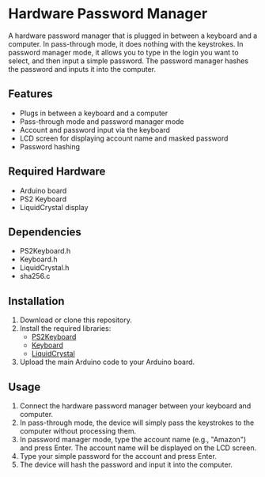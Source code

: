 # Hardware Password Manager

A hardware password manager that is plugged in between a keyboard and a computer. In pass-through mode, it does nothing with the keystrokes. In password manager mode, it allows you to type in the login you want to select, and then input a simple password. The password manager hashes the password and inputs it into the computer.

## Features

- Plugs in between a keyboard and a computer
- Pass-through mode and password manager mode
- Account and password input via the keyboard
- LCD screen for displaying account name and masked password
- Password hashing

## Required Hardware

- Arduino board
- PS2 Keyboard
- LiquidCrystal display

## Dependencies

- PS2Keyboard.h
- Keyboard.h
- LiquidCrystal.h
- sha256.c

## Installation

1. Download or clone this repository.
2. Install the required libraries:
   - [PS2Keyboard](https://github.com/PaulStoffregen/PS2Keyboard)
   - [Keyboard](https://github.com/arduino-libraries/Keyboard)
   - [LiquidCrystal](https://github.com/arduino-libraries/LiquidCrystal)
3. Upload the main Arduino code to your Arduino board.

## Usage

1. Connect the hardware password manager between your keyboard and computer.
2. In pass-through mode, the device will simply pass the keystrokes to the computer without processing them.
3. In password manager mode, type the account name (e.g., "Amazon") and press Enter. The account name will be displayed on the LCD screen.
4. Type your simple password for the account and press Enter.
5. The device will hash the password and input it into the computer.
